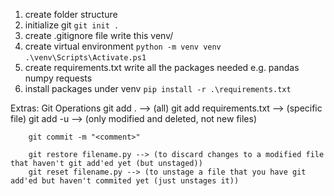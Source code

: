 1. create folder structure
2. initialize git
    `git init .`
3. create .gitignore file
    write this
        venv/
2. create virtual environment
    `python -m venv venv`
    `.\venv\Scripts\Activate.ps1`
3. create requirements.txt
    write all the packages needed e.g.
        pandas
        numpy
        requests
4. install packages under venv
    `pip install -r .\requirements.txt`


Extras:
    Git Operations
        git add . --> (all)
        git add requirements.txt --> (specific file)
        git add -u --> (only modified and deleted, not new files)

        git commit -m "<comment>"

        git restore filename.py --> (to discard changes to a modified file that haven't git add'ed yet (but unstaged))
        git reset filename.py --> (to unstage a file that you have git add'ed but haven't commited yet (just unstages it))
